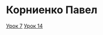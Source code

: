 # Корниенко Павел
[Урок 7](https://pavel1367.github.io/lesson_7/)
[Урок 14](https://pavel1367.github.io/lesson_14/)
